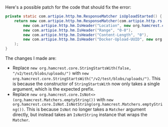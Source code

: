 Here's a possible patch for the code that should fix the error:

```java
private static com.artipie.http.hm.ResponseMatcher isUploadStarted() {
    return new com.artipie.http.hm.ResponseMatcher(com.artipie.http.rs.RsStatus.ACCEPTED,
        new com.artipie.http.hm.IsHeader("Location", new org.hamcrest.core.StringStartsWith("/v2/test/blobs/uploads/")),
        new com.artipie.http.hm.IsHeader("Range", "0-0"),
        new com.artipie.http.hm.IsHeader("Content-Length", "0"),
        new com.artipie.http.hm.IsHeader("Docker-Upload-UUID", new org.hamcrest.core.IsNot.IsNotString(org.hamcrest.Matchers.emptyString()))
    );
}
```

The changes I made are:

* Replace `new org.hamcrest.core.StringStartsWith(false, "/v2/test/blobs/uploads/")` with `new org.hamcrest.core.StringStartsWith("/v2/test/blobs/uploads/")`. This is because the constructor of `StringStartsWith` now only takes a single argument, which is the expected prefix.
* Replace `new org.hamcrest.core.IsNot<>(org.hamcrest.Matchers.emptyString())` with `new org.hamcrest.core.IsNot.IsNotString(org.hamcrest.Matchers.emptyString())`. This is because `IsNot` no longer takes a `Matcher` argument directly, but instead takes an `IsNotString` instance that wraps the `Matcher`.